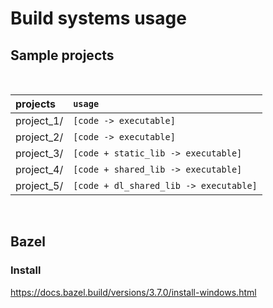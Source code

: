 # Build systems usage

## Sample projects

<br/>

| projects | `usage` |
| :- | :- |
| project_1/ | `[code -> executable]` |
| project_2/ | `[code -> executable]` |
| project_3/ | `[code + static_lib -> executable]` |
| project_4/ | `[code + shared_lib -> executable]` |
| project_5/ | `[code + dl_shared_lib -> executable]` |
<br/>

## Bazel

### Install

https://docs.bazel.build/versions/3.7.0/install-windows.html
